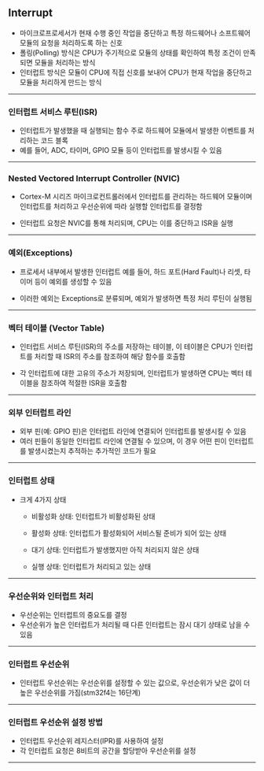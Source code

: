 ## Interrupt
- 마이크로프로세서가 현재 수행 중인 작업을 중단하고 특정 하드웨어나 소프트웨어 모듈의 요청을 처리하도록 하는 신호
- 폴링(Polling) 방식은 CPU가 주기적으로 모듈의 상태를 확인하여 특정 조건이 만족되면 모듈을 처리하는 방식
- 인터럽트 방식은 모듈이 CPU에 직접 신호를 보내어 CPU가 현재 작업을 중단하고 모듈을 처리하게 만드는 방식
***
### 인터럽트 서비스 루틴(ISR)
- 인터럽트가 발생했을 때 실행되는 함수 주로 하드웨어 모듈에서 발생한 이벤트를 처리하는 코드 블록
- 예를 들어, ADC, 타이머, GPIO 모듈 등이 인터럽트를 발생시킬 수 있음
***
### Nested Vectored Interrupt Controller (NVIC)
- Cortex-M 시리즈 마이크로컨트롤러에서 인터럽트를 관리하는 하드웨어 모듈이며 인터럽트를 처리하고 우선순위에 따라 실행할 인터럽트를 결정함

- 인터럽트 요청은 NVIC를 통해 처리되며, CPU는 이를 중단하고 ISR을 실행
***
### 예외(Exceptions)
- 프로세서 내부에서 발생한 인터럽트 예를 들어, 하드 포트(Hard Fault)나 리셋, 타이머 등이 예외를 생성할 수 있음

- 이러한 예외는 Exceptions로 분류되며, 예외가 발생하면 특정 처리 루틴이 실행됨
***
### 벡터 테이블 (Vector Table)
- 인터럽트 서비스 루틴(ISR)의 주소를 저장하는 테이블, 이 테이블은 CPU가 인터럽트를 처리할 때 ISR의 주소를 참조하여 해당 함수를 호출함

- 각 인터럽트에 대한 고유의 주소가 저장되며, 인터럽트가 발생하면 CPU는 벡터 테이블을 참조하여 적절한 ISR을 호출함
***
### 외부 인터럽트 라인
- 외부 핀(예: GPIO 핀)은 인터럽트 라인에 연결되어 인터럽트를 발생시킬 수 있음
- 여러 핀들이 동일한 인터럽트 라인에 연결될 수 있으며, 이 경우 어떤 핀이 인터럽트를 발생시켰는지 추적하는 추가적인 코드가 필요
***
### 인터럽트 상태
- 크게 4가지 상태

  - 비활성화 상태: 인터럽트가 비활성화된 상태

  - 활성화 상태: 인터럽트가 활성화되어 서비스될 준비가 되어 있는 상태

  - 대기 상태: 인터럽트가 발생했지만 아직 처리되지 않은 상태

  - 실행 상태: 인터럽트가 처리되고 있는 상태
***
### 우선순위와 인터럽트 처리
- 우선순위는 인터럽트의 중요도를 결정
-  우선순위가 높은 인터럽트가 처리될 때 다른 인터럽트는 잠시 대기 상태로 남을 수 있음
***
### 인터럽트 우선순위
- 인터럽트 우선순위는 우선순위를 설정할 수 있는 값으로, 우선순위가 낮은 값이 더 높은 우선순위를 가짐(stm32f4는 16단계)
  
***
### 인터럽트 우선순위 설정 방법
- 인터럽트 우선순위 레지스터(IPR)를 사용하여 설정
- 각 인터럽트 요청은 8비트의 공간을 할당받아 우선순위를 설정
***
